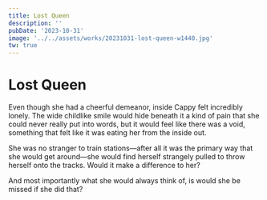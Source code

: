 ```yaml
---
title: Lost Queen
description: ''
pubDate: '2023-10-31'
image: '../../assets/works/20231031-lost-queen-w1440.jpg'
tw: true
---
```


# Lost Queen

Even though she had a cheerful demeanor, inside Cappy felt incredibly lonely. The wide childlike smile would hide beneath it a kind of pain that she could never really put into words, but it would feel like there was a void, something that felt like it was eating her from the inside out.

She was no stranger to train stations&mdash;after all it was the primary way that she would get around&mdash;she would find herself strangely pulled to throw herself onto the tracks. Would it make a difference to her?

And most importantly what she would always think of, is would she be missed if she did that?
